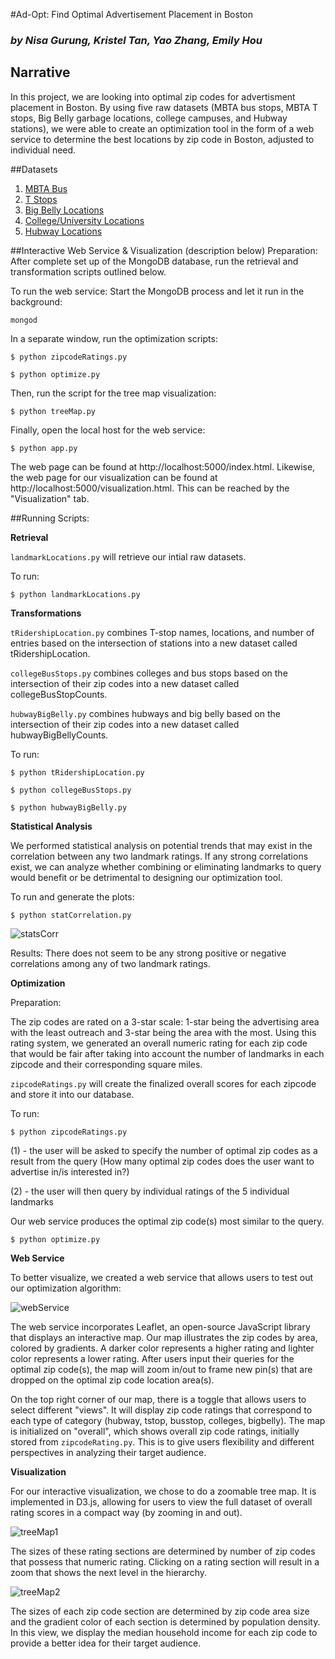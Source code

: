 #Ad-Opt: Find Optimal Advertisement Placement in Boston
### *by Nisa Gurung, Kristel Tan, Yao Zhang, Emily Hou*

## Narrative

In this project, we are looking into optimal zip codes for advertisment placement in Boston. By using five raw datasets (MBTA bus stops, MBTA T stops, Big Belly garbage locations, college campuses, and Hubway stations), we were able to create an optimization tool in the form of a web service to determine the best locations by zip code in Boston, adjusted to individual need. 

##Datasets

1. [MBTA Bus](https://boston.opendatasoft.com/explore/dataset/mbta-bus-stops/)
2. [T Stops](http://erikdemaine.org/maps/mbta/mbta.yaml)
3. [Big Belly Locations](https://data.cityofboston.gov/City-Services/Big-Belly-Locations/42qi-w8d7)
4. [College/University Locations](https://boston.opendatasoft.com/explore/dataset/colleges-and-universities/)
5. [Hubway Locations](https://boston.opendatasoft.com/explore/dataset/hubway-stations-in-boston/)

##Interactive Web Service & Visualization (description below)
Preparation: After complete set up of the MongoDB database, run the retrieval and transformation scripts outlined below.

To run the web service:
Start the MongoDB process and let it run in the background:

```
mongod
```
In a separate window, run the optimization scripts:

```
$ python zipcodeRatings.py

$ python optimize.py
```
Then, run the script for the tree map visualization:

```
$ python treeMap.py
```

Finally, open the local host for the web service:

```
$ python app.py
```
The web page can be found at http://localhost:5000/index.html.
Likewise, the web page for our visualization can be found at http://localhost:5000/visualization.html. This can be reached by the "Visualization" tab.


##Running Scripts: 

**Retrieval**

`landmarkLocations.py` will retrieve our intial raw datasets. 

To run:

```
$ python landmarkLocations.py
```

**Transformations**

`tRidershipLocation.py` combines T-stop names, locations, and number of entries based on the intersection of stations into a new dataset called tRidershipLocation. 

`collegeBusStops.py` combines colleges and bus stops based on the intersection of their zip codes into a new dataset called collegeBusStopCounts. 

`hubwayBigBelly.py` combines hubways and big belly based on the intersection of their zip codes into a new dataset called hubwayBigBellyCounts.

To run:

```
$ python tRidershipLocation.py

$ python collegeBusStops.py

$ python hubwayBigBelly.py
```

**Statistical Analysis**

We performed statistical analysis on potential trends that may exist in the correlation between any two landmark ratings. If any strong correlations exist, we can analyze whether combining or eliminating landmarks to query would benefit or be detrimental to designing our optimization tool. 

To run and generate the plots:

```
$ python statCorrelation.py

```

![statsCorr](https://github.com/ktango/course-2016-fal-proj/blob/master/emilyh23_ktan_ngurung_yazhang/statCorrelation.png)

Results: There does not seem to be any strong positive or negative correlations among any of two landmark ratings. 


**Optimization**

Preparation:

The zip codes are rated on a 3-star scale: 1-star being the advertising area with the least outreach and 3-star being the area with the most. Using this rating system, we generated an overall numeric rating for each zip code that would be fair after taking into account the number of landmarks in each zipcode and their corresponding square miles. 

`zipcodeRatings.py` will create the finalized overall scores for each zipcode and store it into our database.

To run:

```
$ python zipcodeRatings.py
```

(1) - the user will be asked to specify the number of optimal zip codes as a result from the query (How many optimal zip codes does the user want to advertise in/is interested in?)

(2) - the user will then query by individual ratings of the 5 individual landmarks

Our web service produces the optimal zip code(s) most similar to the query. 

```
$ python optimize.py
```

**Web Service**

To better visualize, we created a web service that allows users to test out our optimization algorithm:

![webService](https://github.com/ktango/course-2016-fal-proj/blob/master/emilyh23_ktan_ngurung_yazhang/webservice.png)

The web service incorporates Leaflet, an open-source JavaScript library that displays an interactive map. Our map illustrates the zip codes by area, colored by gradients. A darker color represents a higher rating and lighter color represents a lower rating. After users input their queries for the optimal zip code(s), the map will zoom in/out to frame new pin(s) that are dropped on the optimal zip code location area(s). 

On the top right corner of our map, there is a toggle that allows users to select different "views". It will display zip code ratings that correspond to each type of category (hubway, tstop, busstop, colleges, bigbelly). The map is initialized on "overall", which shows overall zip code ratings, initially stored from `zipcodeRating.py`. This is to give users flexibility and different perspectives in analyzing their target audience. 

**Visualization**

For our interactive visualization, we chose to do a zoomable tree map. It is implemented in D3.js, allowing for users to view the full dataset of overall rating scores in a compact way (by zooming in and out). 

![treeMap1](https://github.com/ktango/course-2016-fal-proj/blob/master/emilyh23_ktan_ngurung_yazhang/treemap_ratings.jpg)

The sizes of these rating sections are determined by number of zip codes that possess that numeric rating. Clicking on a rating section will result in a zoom that shows the next level in the hierarchy. 

![treeMap2](https://github.com/ktango/course-2016-fal-proj/blob/master/emilyh23_ktan_ngurung_yazhang/treemap_zoomed.jpg)

The sizes of each zip code section are determined by zip code area size and the gradient color of each section is determined by population density. In this view, we display the median household income for each zip code to provide a better idea for their target audience. 
